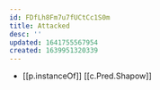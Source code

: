 ```yaml
---
id: FDfLh8Fm7u7fUCtCc1S0m
title: Attacked
desc: ''
updated: 1641755567954
created: 1639951320339
---
```




- [[p.instanceOf]] [[c.Pred.Shapow]]
